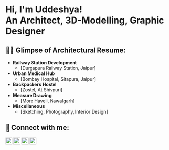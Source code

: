<h1>Hi, I'm Uddeshya! <br/>An Architect</a>, 3D-Modelling</a>, Graphic Designer</a></h1>

<h2>👨‍💻 Glimpse of Architectural Resume:</h2>

- <b>Railway Station Development</b>
  - [Durgapura Railway Station, Jaipur]
- <b>Urban Medical Hub</b>
  - [Bombay Hospital, Sitapura, Jaipur]</b></i>
- <b>Backpackers Hostel</b>
  - [Zostel, At Shivpuri]
- <b>Measure Drawing</b>
  - [More Haveli, Nawalgarh]
- <b>Miscellaneous</b>
  - [Sketching, Photography, Interior Design]


<h2> 🤳 Connect with me:</h2>

[<img align="left" alt="JoshMadakor | YouTube" width="22px" src="https://cdn.jsdelivr.net/npm/simple-icons@v3/icons/youtube.svg" />][youtube]
[<img align="left" alt="JoshMadakor | Twitter" width="22px" src="https://cdn.jsdelivr.net/npm/simple-icons@v3/icons/twitter.svg" />][twitter]
[<img align="left" alt="JoshMadakor | LinkedIn" width="22px" src="https://cdn.jsdelivr.net/npm/simple-icons@v3/icons/linkedin.svg" />][linkedin]
[<img align="left" alt="JoshMadakor | Instagram" width="22px" src="https://cdn.jsdelivr.net/npm/simple-icons@v3/icons/instagram.svg" />][instagram]

[twitter]: https://twitter.com/joshmadakor
[youtube]: https://www.youtube.com/c/joshmadakor
[instagram]: https://www.instagram.com/joshmadakor/
[linkedin]: https://linkedin.com/in/joshmadakor

<!--
**joshmadakor1/joshmadakor1** is a ✨ _special_ ✨ repository because its `README.md` (this file) appears on your GitHub profile.

Here are some ideas to get you started:

- 🔭 I’m currently working on ...
- 🌱 I’m currently learning ...
- 👯 I’m looking to collaborate on ...
- 🤔 I’m looking for help with ...
- 💬 Ask me about ...
- 📫 How to reach me: ...
- 😄 Pronouns: ...
- ⚡ Fun fact: ...
-->
